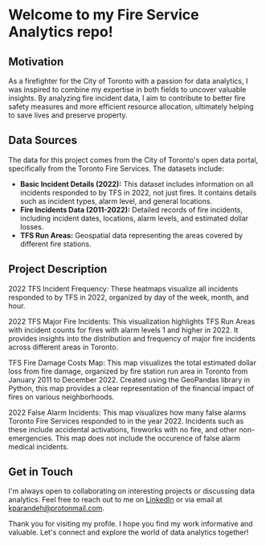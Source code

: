 # Welcome to my Fire Service Analytics repo!

## Motivation

As a firefighter for the City of Toronto with a passion for data analytics, I was inspired to combine my expertise in both fields to uncover valuable insights. By analyzing fire incident data, I aim to contribute to better fire safety measures and more efficient resource allocation, ultimately helping to save lives and preserve property.

## Data Sources

The data for this project comes from the City of Toronto's open data portal, specifically from the Toronto Fire Services. The datasets include:
- **Basic Incident Details (2022):** This dataset includes information on all incidents responded to by TFS in 2022, not just fires. It contains details such as incident types, alarm level, and general locations.
- **Fire Incidents Data (2011-2022):** Detailed records of fire incidents, including incident dates, locations, alarm levels, and estimated dollar losses.
- **TFS Run Areas:** Geospatial data representing the areas covered by different fire stations.

## Project Description

2022 TFS Incident Frequency: These heatmaps visualize all incidents responded to by TFS in 2022, organized by day of the week, month, and hour.

2022 TFS Major Fire Incidents: This visualization highlights TFS Run Areas with incident counts for fires with alarm levels 1 and higher in 2022. It provides insights into the distribution and frequency of major fire incidents across different areas in Toronto.

TFS Fire Damage Costs Map: This map visualizes the total estimated dollar loss from fire damage, organized by fire station run area in Toronto from January 2011 to December 2022. Created using the GeoPandas library in Python, this map provides a clear representation of the financial impact of fires on various neighborhoods.

2022 False Alarm Incidents: This map visualizes how many false alarms Toronto Fire Services responded to in the year 2022. Incidents such as these include accidental activations, fireworks with no fire, and other non-emergencies. This map does not include the occurence of false alarm medical incidents.

## Get in Touch

I'm always open to collaborating on interesting projects or discussing data analytics. Feel free to reach out to me on [LinkedIn](https://www.linkedin.com/in/kparandeh/) or via email at [kparandeh@protonmail.com](mailto:kparandeh@protonmail.com).

Thank you for visiting my profile. I hope you find my work informative and valuable. Let's connect and explore the world of data analytics together!

